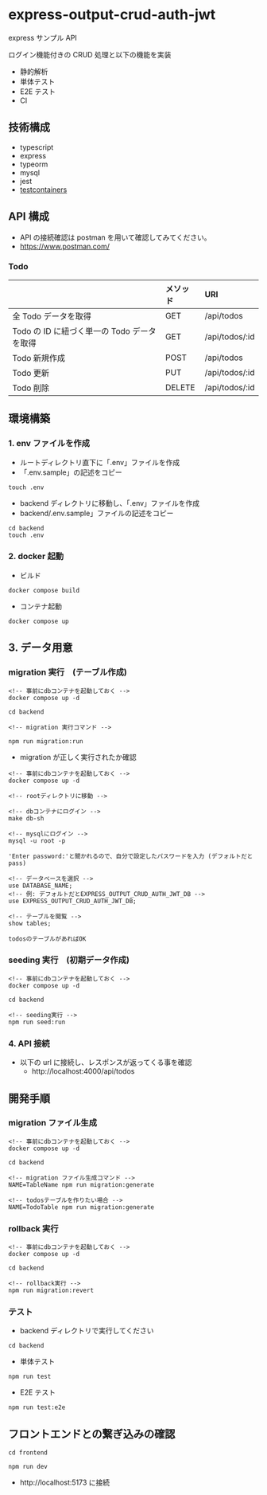 # express-output-crud-auth-jwt

express サンプル API

ログイン機能付きの CRUD 処理と以下の機能を実装

- 静的解析
- 単体テスト
- E2E テスト
- CI

## 技術構成

- typescript
- express
- typeorm
- mysql
- jest
- [testcontainers](https://node.testcontainers.org/)

## API 構成

- API の接続確認は postman を用いて確認してみてください。
- https://www.postman.com/

### Todo

|                                             | メソッド | URI            |
| :------------------------------------------ | :------- | :------------- |
| 全 Todo データを取得                        | GET      | /api/todos     |
| Todo の ID に紐づく単一の Todo データを取得 | GET      | /api/todos/:id |
| Todo 新規作成                               | POST     | /api/todos     |
| Todo 更新                                   | PUT      | /api/todos/:id |
| Todo 削除                                   | DELETE   | /api/todos/:id |

## 環境構築

### 1. env ファイルを作成

- ルートディレクトリ直下に「.env」ファイルを作成
- 「.env.sample」の記述をコピー

```
touch .env
```

- backend ディレクトリに移動し、「.env」ファイルを作成
- backend/.env.sample」ファイルの記述をコピー

```
cd backend
touch .env
```

### 2. docker 起動

- ビルド

```
docker compose build
```

- コンテナ起動

```
docker compose up
```

## 3. データ用意

### migration 実行　(テーブル作成)

```
<!-- 事前にdbコンテナを起動しておく -->
docker compose up -d

cd backend

<!-- migration 実行コマンド -->

npm run migration:run

```

- migration が正しく実行されたか確認

```
<!-- 事前にdbコンテナを起動しておく -->
docker compose up -d

<!-- rootディレクトリに移動 -->

<!-- dbコンテナにログイン -->
make db-sh

<!-- mysqlにログイン -->
mysql -u root -p

'Enter password:'と聞かれるので、自分で設定したパスワードを入力 (デフォルトだとpass)

<!-- データベースを選択 -->
use DATABASE_NAME;
<!-- 例: デフォルトだとEXPRESS_OUTPUT_CRUD_AUTH_JWT_DB -->
use EXPRESS_OUTPUT_CRUD_AUTH_JWT_DB;

<!-- テーブルを閲覧 -->
show tables;

todosのテーブルがあればOK

```

### seeding 実行　(初期データ作成)

```
<!-- 事前にdbコンテナを起動しておく -->
docker compose up -d

cd backend

<!-- seeding実行 -->
npm run seed:run

```

### 4. API 接続

- 以下の url に接続し、レスポンスが返ってくる事を確認
  - http://localhost:4000/api/todos

## 開発手順

### migration ファイル生成

```
<!-- 事前にdbコンテナを起動しておく -->
docker compose up -d

cd backend

<!-- migration ファイル生成コマンド -->
NAME=TableName npm run migration:generate

<!-- todosテーブルを作りたい場合 -->
NAME=TodoTable npm run migration:generate

```

### rollback 実行

```
<!-- 事前にdbコンテナを起動しておく -->
docker compose up -d

cd backend

<!-- rollback実行 -->
npm run migration:revert

```

### テスト

- backend ディレクトリで実行してください

```
cd backend
```

- 単体テスト

```
npm run test
```

- E2E テスト

```
npm run test:e2e
```

## フロントエンドとの繋ぎ込みの確認

```
cd frontend

npm run dev

```

- http://localhost:5173 に接続
